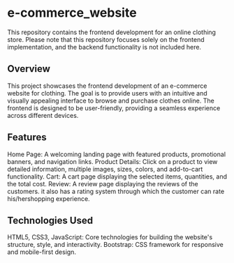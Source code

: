 # e-commerce_website
 This repository contains the frontend development for an online clothing store. Please note that this repository focuses solely on the frontend implementation, and the backend functionality is not included here.
## Overview
This project showcases the frontend development of an e-commerce website for clothing. The goal is to provide users with an intuitive and visually appealing interface to browse and purchase clothes online. The frontend is designed to be user-friendly, providing a seamless experience across different devices.
## Features
Home Page: A welcoming landing page with featured products, promotional banners, and navigation links.
Product Details: Click on a product to view detailed information, multiple images, sizes, colors, and add-to-cart functionality.
Cart: A cart page displaying the selected items, quantities, and the total cost.
Review: A review page displaying the reviews of the customers. it also has a rating system through which the customer can rate his/hershopping experience.
## Technologies Used
HTML5, CSS3, JavaScript: Core technologies for building the website's structure, style, and interactivity.
Bootstrap: CSS framework for responsive and mobile-first design.
